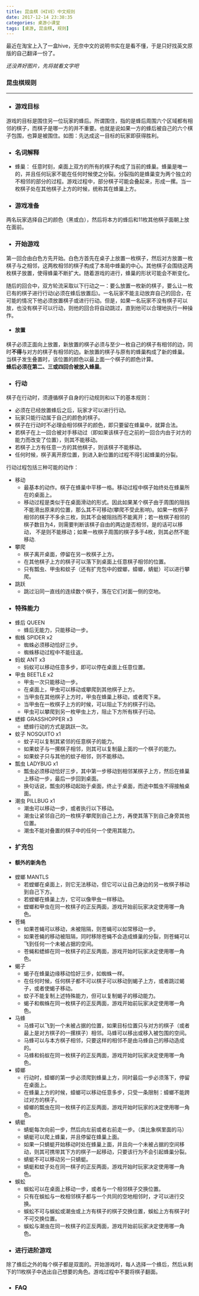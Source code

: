 ```yaml
---
title: 昆虫棋（HIVE）中文规则
date: 2017-12-14 23:38:35
categories: 桌游小课堂
tags: [桌游, 昆虫棋, 规则]
---
```

最近在淘宝上入了一盒hive，无奈中文的说明书实在是看不懂，于是只好找英文原版的自己翻译一份了。

*还没弄好图片，先将就看文字吧*

### 昆虫棋规则
-------
- ### 游戏目标

游戏的目标是围住另一位玩家的蜂后。所谓围住，指的是蜂后周围六个区域都有相邻的棋子，而棋子是哪一方的并不重要。也就是说如果一方的蜂后被自己的六个棋子包围，也算是被围住。如图：先达成这一目标的玩家即获得胜利。

- ### 名词解释

-   蜂巢：
    任意时刻，桌面上双方的所有的棋子构成了当前的蜂巢。蜂巢是唯一的，并且任何玩家不能在任何时候使之分裂。分裂指的是蜂巢变为两个独立的不相邻的部分的过程。游戏过程中，部分棋子可能会叠起来，形成一摞。当一枚棋子处在其他棋子上方的时候，统称其在蜂巢上方。

- ### 游戏准备

两名玩家选择自己的颜色（黑或白），然后将本方的蜂后和11枚其他棋子面朝上放在面前。

- ### 开始游戏

第一回合由白色方先开始。白色方首先在桌子上放置一枚棋子，然后对方放置一枚棋子与之相邻，这两枚相邻的棋子构成了本局中蜂巢的中心。其他棋子会围绕这两枚棋子放置，使得蜂巢不断扩大。随着游戏的进行，蜂巢的形状可能会不断变化。

随后的回合中，双方轮流采取以下行动之一：要么放置一枚新的棋子，要么让一枚已有的棋子进行行动(必须在蜂后放置后)。一名玩家不能主动放弃自己的回合，在可能的情况下他必须放置棋子或进行行动。但是，如果一名玩家不没有棋子可以放，也没有棋子可以行动，则他的回合将自动跳过，直到他可以合理地执行一种操作。

- #### 放置

棋子必须正面向上放置，新放置的棋子必须与至少一枚自己的棋子有相邻的边，同时**不得**与对方的棋子有相邻的边。新放置的棋子与原有的蜂巢构成了新的蜂巢。
当棋子发生叠置时，该位置的颜色以最上面一个棋子的颜色计算。</br>
**蜂后必须在第二、三或四回合被放入蜂巢**。

- ### 行动

棋子在行动时，须遵循棋子自身的行动规则和以下的基本规则：

-    必须在已经放置蜂后之后，玩家才可以进行行动。
-    玩家只能行动属于自己的颜色的棋子。
-    棋子在行动时不必理会相邻棋子的颜色，即只要留在蜂巢中，就算合法。
-    若棋子在上一回合被对手移动过（即如果该棋子在之前的一回合内由于对方的能力而改变了位置），则其不能移动。
-    若棋子上方有任意一方的其他棋子，则该棋子不能移动。
-    任何时候，棋子离开原位置，到进入新位置的过程不得引起蜂巢的分裂。

行动过程包括三种可能的动作：

-   移动
    +    最基本的动作。棋子在蜂巢中平移一格。移动过程中棋子始终处在蜂巢所在的桌面上。
    +    移动过程是类似于在桌面滑动的形式。因此如果某个棋子由于周围的阻挡不能滑出原来的位置，那么其不可移动(攀爬不受此影响)。如果一枚棋子相邻的棋子不多余三枚，则其不会被阻挡而不能离开；若一枚棋子相邻的棋子数目为4，则需要判断该棋子自由的两边是否相邻，是的话可以移动， 不是则不能移动；如果一枚棋子周围的棋子多于4枚，则其必然不能移动.
-   攀爬
    +   棋子离开桌面，停留在另一枚棋子上方。
    +   在其他棋子上方的棋子可以落下到桌面上任意棋子相邻的位置。
    +   只有瓢虫、甲虫和蚊子（还有扩充包中的螳螂，蟑螂，蜻蜓）可以进行攀爬。
-   跳跃
    +   跳过沿同一直线的连续数个棋子，落在它们对面一侧的空地。
- ### 特殊能力
- 蜂后 QUEEN
    + 蜂后无能力，只能移动一步。
- 蜘蛛 SPIDER x2
    + 蜘蛛必须移动恰好三步。
    + 蜘蛛移动过程中不能往返。
- 蚂蚁 ANT x3
    + 蚂蚁可以移动任意多步，即可以停在桌面上任意位置。
- 甲虫 BEETLE x2
    + 甲虫一次只能移动一步。
    + 在桌面上，甲虫可以移动或攀爬到其他棋子上方。
    + 当甲虫在其他棋子上方时，甲虫在蜂巢上移动，或者爬下来。
    + 当甲虫在一枚棋子上方的时候，可以阻止下方的棋子行动。
    + 甲虫可以攀爬到另一枚甲虫上方，阻止下方所有棋子行动。
- 蟋蟀 GRASSHOPPER x3
    + 蟋蟀行动的方式是跳跃一次。
- 蚊子 NOSQUITO x1
    + 蚊子可以复制其紧邻的任意棋子的能力。
    + 如果蚊子与一摞棋子相邻，则其可以复制最上面的一个棋子的能力。
    + 如果蚊子只与其他的蚊子相邻，则不能移动。
- 瓢虫 LADYBUG x1
    + 瓢虫必须移动恰好三步，其中第一步移动到相邻某棋子上方，然后在蜂巢上移动一步，最后一步回到桌面。
    + 换句话说，瓢虫的移动起始于桌面，终止于桌面，而途中瓢虫不得接触桌面。
- 潮虫 PILLBUG x1
    + 潮虫可以移动一步，或者执行以下移动。
    + 潮虫让紧邻自己的一枚棋子攀爬到自己上方，再使其落下到自己身旁其他位置。
    + 潮虫不能对叠置的棋子中的任何一个使用其能力。
- ### 扩充包
- #### 额外的新角色
- 螳螂 MANTLS
    + 若螳螂在桌面上，则它无法移动，但它可以让自己身边的另一枚棋子移动到自己下方。
    + 若螳螂在蜂巢上方，它可以像甲虫一样移动。
    + 螳螂和甲虫在同一枚棋子的正反两面，游戏开始前玩家决定使用哪一角色。
- 苍蝇 
    + 如果苍蝇可以移动，未被阻隔，则苍蝇可以如常移动一步。
    + 如果苍蝇的移动被阻隔，同时移除苍蝇不会造成蜂巢的分裂，则苍蝇可以飞到任何一个未被占据的空间。
    + 苍蝇和蟋蟀在同一枚棋子的正反两面，游戏开始时玩家决定使用哪一角色。
- 蝎子
    + 蝎子在蜂巢边缘移动恰好三步，如蜘蛛一样。
    + 在任何时候，任何棋子都不可以棋子可以移动到蝎子上方，或者跳过蝎子，或者使蝎子移动。
    + 蚊子不能复制上述特殊能力，但可以复制蝎子的移动能力。
    + 蝎子和蜘蛛在同一枚棋子的正反两面，游戏开始前玩家决定使用哪一角色。
- 马蜂
    + 马蜂可以飞到一个未被占据的位置，如果目标位置只与对方的棋子（或者最上是对方棋子的一摞棋子）相邻。马蜂可以移出或移入被包围的空间。
    + 马蜂可以与本方棋子相邻，只要这样的相邻不是由马蜂自己的移动造成的。
    + 马蜂和蚂蚁在同一枚棋子的正反两面，游戏开始时玩家决定使用哪一角色。
- 蟑螂
    + 行动时，蟑螂的第一步必须爬到蜂巢上方，同时最后一步必须落下，停留在桌面上。
    + 在蜂巢上方的时候，蟑螂可以移动任意多步，只受一条限制：蟑螂不能跨过对方的棋子。
    + 蟑螂的瓢虫在同一枚棋子的正反两面，游戏开始时玩家的决定使用哪一角色。
- 蜻蜓
    + 蜻蜓每次向前一步，然后向左前或者右前走一步。（类比象棋里面的马）
    + 蜻蜓可以爬上蜂巢，并且停留在蜂巢上面。
    + 如果一只蜻蜓开始移动时处在蜂巢上面，并且向一个未被占据的空间移动，则其可携带其下方的棋子一起移动，只要该行为不会引起蜂巢分裂。
    + 蜻蜓不可以移动另一只蜻蜓。
    + 蜻蜓和蚊子处在同一棋子的正反两面，游戏开始时玩家决定使用哪一角色。
- 蜈蚣
    + 蜈蚣可以在桌面上移动一步，或者与一个相邻棋子交换位置。
    + 只有在蜈蚣与一枚相邻棋子都与一个共同的空地相邻时，才可以进行交换。
    + 蜈蚣不可与蜈蚣或潮虫或上方有棋子的棋子交换位置，蜈蚣上方有棋子时不可交换位置。
    + 蜈蚣与潮虫在同一枚棋子的正反两面，游戏开始前玩家决定使用哪一角色。
- ### 进行进阶游戏

除了蜂后之外的每个棋子都是双面的。开始游戏时，每人选择一个蜂后，然后从剩下的11枚棋子中选出自己想要的角色。游戏过程中不要将棋子翻面。

- ### FAQ